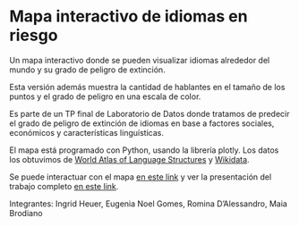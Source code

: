 # Mapa interactivo de idiomas en riesgo
Un mapa interactivo donde se pueden visualizar idiomas alrededor del mundo y su grado de peligro de extinción.

Esta versión además muestra la cantidad de hablantes en el tamaño de los puntos y el grado de peligro en una escala de color.

Es parte de un TP final de Laboratorio de Datos donde tratamos de predecir el grado de peligro de extinción de idiomas en base a factores sociales, económicos y características linguísticas.

El mapa está programado con Python, usando la librería plotly. Los datos los obtuvimos de [World Atlas of Language Structures](https://wals.info/) y [Wikidata](https://www.wikidata.org/wiki/Wikidata:Main_Page).

Se puede interactuar con el mapa [en este link](https://ingridheuer.github.io/idiomas_riesgo_interactive/) y ver la presentación del trabajo completo [en este link](https://docs.google.com/presentation/d/1xd8a0J_f3qwdsX8mD9NTtGk8F6Ukbt_R58Ie0Bsfg68/edit?usp=sharing).

Integrantes: Ingrid Heuer, Eugenia Noel Gomes, Romina D’Alessandro, Maia Brodiano
